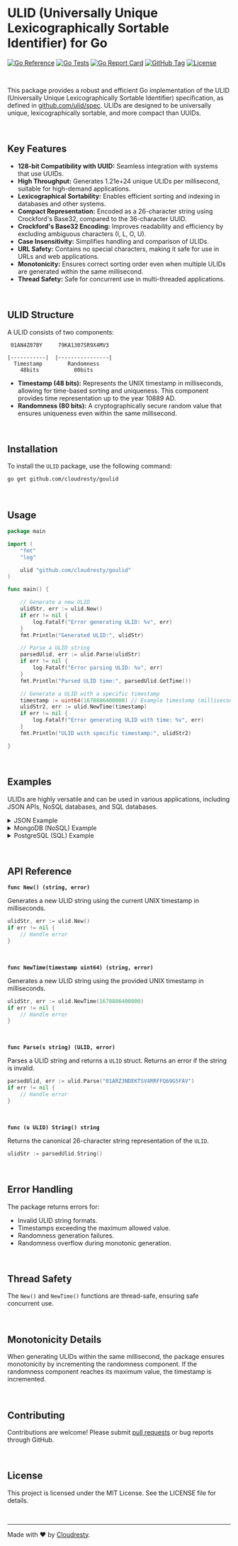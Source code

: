 # ULID (Universally Unique Lexicographically Sortable Identifier) for Go

[![Go Reference](https://pkg.go.dev/badge/github.com/cloudresty/goulid.svg)](https://pkg.go.dev/github.com/cloudresty/goulid)
[![Go Tests](https://github.com/cloudresty/goulid/actions/workflows/test.yaml/badge.svg)](https://github.com/cloudresty/goulid/actions/workflows/test.yaml)
[![Go Report Card](https://goreportcard.com/badge/github.com/cloudresty/goulid)](https://goreportcard.com/report/github.com/cloudresty/goulid)
[![GitHub Tag](https://img.shields.io/github/v/tag/cloudresty/goulid?label=Version)](https://github.com/cloudresty/goulid/tags)
[![License](https://img.shields.io/badge/License-MIT-blue.svg)](https://opensource.org/licenses/MIT)

&nbsp;

This package provides a robust and efficient Go implementation of the ULID (Universally Unique Lexicographically Sortable Identifier) specification, as defined in [github.com/ulid/spec](https://github.com/ulid/spec). ULIDs are designed to be universally unique, lexicographically sortable, and more compact than UUIDs.

&nbsp;

## Key Features

* **128-bit Compatibility with UUID:** Seamless integration with systems that use UUIDs.
* **High Throughput:** Generates 1.21e+24 unique ULIDs per millisecond, suitable for high-demand applications.
* **Lexicographical Sortability:** Enables efficient sorting and indexing in databases and other systems.
* **Compact Representation:** Encoded as a 26-character string using Crockford's Base32, compared to the 36-character UUID.
* **Crockford's Base32 Encoding:** Improves readability and efficiency by excluding ambiguous characters (I, L, O, U).
* **Case Insensitivity:** Simplifies handling and comparison of ULIDs.
* **URL Safety:** Contains no special characters, making it safe for use in URLs and web applications.
* **Monotonicity:** Ensures correct sorting order even when multiple ULIDs are generated within the same millisecond.
* **Thread Safety:** Safe for concurrent use in multi-threaded applications.

&nbsp;

## ULID Structure

A ULID consists of two components:

```text
 01AN4Z07BY     79KA1307SR9X4MV3

|-----------|  |----------------|
  Timestamp        Randomness
    48bits           80bits
```

* **Timestamp (48 bits):** Represents the UNIX timestamp in milliseconds, allowing for time-based sorting and uniqueness. This component provides time representation up to the year 10889 AD.
* **Randomness (80 bits):** A cryptographically secure random value that ensures uniqueness even within the same millisecond.

&nbsp;

## Installation

To install the `ULID` package, use the following command:

```bash
go get github.com/cloudresty/goulid
```

&nbsp;

## Usage

```go
package main

import (
    "fmt"
    "log"

    ulid "github.com/cloudresty/goulid"
)

func main() {

    // Generate a new ULID
    ulidStr, err := ulid.New()
    if err != nil {
        log.Fatalf("Error generating ULID: %v", err)
    }
    fmt.Println("Generated ULID:", ulidStr)

    // Parse a ULID string
    parsedUlid, err := ulid.Parse(ulidStr)
    if err != nil {
        log.Fatalf("Error parsing ULID: %v", err)
    }
    fmt.Println("Parsed ULID time:", parsedUlid.GetTime())

    // Generate a ULID with a specific timestamp
    timestamp := uint64(1678886400000) // Example timestamp (milliseconds)
    ulidStr2, err := ulid.NewTime(timestamp)
    if err != nil {
        log.Fatalf("Error generating ULID with time: %v", err)
    }
    fmt.Println("ULID with specific timestamp:", ulidStr2)

}
```

&nbsp;

## Examples

ULIDs are highly versatile and can be used in various applications, including JSON APIs, NoSQL databases, and SQL databases.

<details>

<summary>JSON Example</summary>

```go
package main

import (
    "encoding/json"
    "fmt"
    "log"

    ulid "github.com/cloudresty/goulid"
)

type User struct {
    ID   string `json:"id"`
    Name string `json:"name"`
}

func main() {

    ulidStr, err := ulid.New()
    if err != nil {
        log.Fatalf("Error generating ULID: %v", err)
    }

    user := User{
        ID:   ulidStr,
        Name: "John Doe",
    }

    userJSON, err := json.Marshal(user)
    if err != nil {
        log.Fatalf("Error marshaling JSON: %v", err)
    }

    fmt.Println(string(userJSON))

}
```

</details>

<details>

<summary>MongoDB (NoSQL) Example</summary>

When using MongoDB, you can store ULIDs as strings. MongoDB's indexing and sorting capabilities will work seamlessly with ULIDs.

```go
package main

import (
    "context"
    "fmt"
    "log"
    "time"

    "go.mongodb.org/mongo-driver/bson"
    "go.mongodb.org/mongo-driver/mongo"
    "go.mongodb.org/mongo-driver/mongo/options"

    ulid "github.com/cloudresty/goulid"
)

type Product struct {
    ID   string `bson:"_id"`
    Name string `bson:"name"`
}

func main() {

    clientOptions := options.Client().ApplyURI("mongodb://localhost:27017")
    client, err := mongo.Connect(context.TODO(), clientOptions)
    if err != nil {
        log.Fatal(err)
    }
    defer func() {
        if err = client.Disconnect(context.TODO()); err != nil {
            panic(err)
        }
    }()

    collection := client.Database("testdb").Collection("products")

    ulidStr, err := ulid.New()
    if err != nil {
        log.Fatalf("Error generating ULID: %v", err)
    }

    product := Product{
        ID:   ulidStr,
        Name: "Laptop",
    }

    ctx, cancel := context.WithTimeout(context.Background(), 5*time.Second)
    defer cancel()

    _, err = collection.InsertOne(ctx, product)
    if err != nil {
        log.Fatal(err)
    }

    fmt.Println("Product inserted with ID:", product.ID)

    // Find the product
    var foundProduct Product
    err = collection.FindOne(ctx, bson.M{"_id": product.ID}).Decode(&foundProduct)
    if err != nil {
        log.Fatal(err)
    }

    fmt.Println("Found product:", foundProduct)

}
```

</details>

<details>

<summary>PostgreSQL (SQL) Example</summary>

ULIDs can also be used as primary keys in SQL databases like PostgreSQL. You can store them as `VARCHAR(26)` columns.

```go
package main

import (
    "database/sql"
    "fmt"
    "log"

    _ "github.com/lib/pq" // PostgreSQL driver

    ulid "github.com/cloudresty/goulid"
)

type Order struct {
    ID     string
    UserID int
    Amount float64
}

func main() {

    connStr := "user=postgres password=password dbname=testdb sslmode=disable"
    db, err := sql.Open("postgres", connStr)
    if err != nil {
        log.Fatal(err)
    }
    defer db.Close()

    ulidStr, err := ulid.New()
    if err != nil {
        log.Fatalf("Error generating ULID: %v", err)
    }

    order := Order{
        ID:     ulidStr,
        UserID: 123,
        Amount: 99.99,
    }

    _, err = db.Exec("CREATE TABLE IF NOT EXISTS orders (id VARCHAR(26) PRIMARY KEY, user_id INTEGER, amount FLOAT)")
    if err != nil {
        log.Fatal(err)
    }

    _, err = db.Exec("INSERT INTO orders (id, user_id, amount) VALUES ($1, $2, $3)", order.ID, order.UserID, order.Amount)
    if err != nil {
        log.Fatal(err)
    }

    fmt.Println("Order inserted with ID:", order.ID)

    // Find the order
    var foundOrder Order
    err = db.QueryRow("SELECT id, user_id, amount FROM orders WHERE id = $1", order.ID).Scan(&foundOrder.ID, &foundOrder.UserID, &foundOrder.Amount)
    if err != nil {
        log.Fatal(err)
    }

    fmt.Println("Found order:", foundOrder)

}
```

</details>

&nbsp;

## API Reference

**`func New() (string, error)`**

Generates a new ULID string using the current UNIX timestamp in milliseconds.

```go
ulidStr, err := ulid.New()
if err != nil {
    // Handle error
}
```

&nbsp;

**`func NewTime(timestamp uint64) (string, error)`**

Generates a new ULID string using the provided UNIX timestamp in milliseconds.

```go
ulidStr, err := ulid.NewTime(1678886400000)
if err != nil {
    // Handle error
}
```

&nbsp;

**`func Parse(s string) (ULID, error)`**

Parses a ULID string and returns a `ULID` struct. Returns an error if the string is invalid.

```go
parsedUlid, err := ulid.Parse("01ARZ3NDEKTSV4RRFFQ69G5FAV")
if err != nil {
    // Handle error
}
```

&nbsp;

**`func (u ULID) String() string`**

Returns the canonical 26-character string representation of the `ULID`.

```go
ulidStr := parsedUlid.String()
```

&nbsp;

## Error Handling

The package returns errors for:

* Invalid ULID string formats.
* Timestamps exceeding the maximum allowed value.
* Randomness generation failures.
* Randomness overflow during monotonic generation.

&nbsp;

## Thread Safety

The `New()` and `NewTime()` functions are thread-safe, ensuring safe concurrent use.

&nbsp;

## Monotonicity Details

When generating ULIDs within the same millisecond, the package ensures monotonicity by incrementing the randomness component. If the randomness component reaches its maximum value, the timestamp is incremented.

&nbsp;

## Contributing

Contributions are welcome! Please submit [pull requests](https://github.com/cloudresty/goulid/pulls) or bug reports through GitHub.

&nbsp;

## License

This project is licensed under the MIT License. See the LICENSE file for details.

&nbsp;

---

Made with ♥️ by [Cloudresty](https://cloudresty.com).
